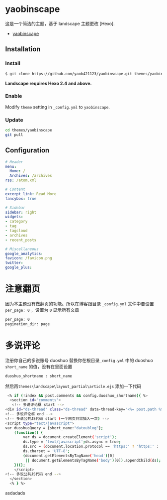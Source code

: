 ﻿# yaobinscape

这是一个简洁的主题，基于 landscape 主题更改 [Hexo].

- [yaobinscape](http://yaob421123.github.io/)

## Installation

### Install

``` bash
$ git clone https://github.com/yaob421123/yaobinscape.git themes/yaobinscape
```

**Landscape requires Hexo 2.4 and above.**

### Enable

Modify `theme` setting in `_config.yml` to `yaobinscape`.

### Update

``` bash
cd themes/yaobinscape
git pull
```

## Configuration

``` yml
# Header
menu:
  Home: /
  Archives: /archives
rss: /atom.xml

# Content
excerpt_link: Read More
fancybox: true

# Sidebar
sidebar: right
widgets:
- category
- tag
- tagcloud
- archives
- recent_posts

# Miscellaneous
google_analytics:
favicon: /favicon.png
twitter:
google_plus:
```

# 注意翻页
因为本主题没有做翻页的功能。所以在博客跟目录 `_config.yml` 文件中要设置 `per_page: 0` ，设置为 `0` 显示所有文章
``` bash
per_page: 0
pagination_dir: page
```

# 多说评论
注册你自己的多说账号 duoshuo 替换你在根目录`_config.yml` 中的 duoshuo `short_name` 的值，没有在里面设置
``` bash
duoshuo_shortname : short_name
```

然后再`themes\landscape\layout_partial\article.ejs` 添加一下代码

``` bash
 <% if (!index && post.comments && config.duoshuo_shortname){ %>
  <section id="comments">
   <!-- 多说评论框 start -->
<div id="ds-thread" class="ds-thread" data-thread-key="<%= post.path %>" data-title="<%= post.title %>" data-url="<%= post.permalink %>"></div>
<!-- 多说评论框 end -->
<!-- 多说公共JS代码 start (一个网页只需插入一次) -->
<script type="text/javascript">
var duoshuoQuery = {short_name:"datoublog"};
	(function() {
		var ds = document.createElement('script');
		ds.type = 'text/javascript';ds.async = true;
		ds.src = (document.location.protocol == 'https:' ? 'https:' : 'http:') + '//static.duoshuo.com/embed.js';
		ds.charset = 'UTF-8';
		(document.getElementsByTagName('head')[0] 
		 || document.getElementsByTagName('body')[0]).appendChild(ds);
	})();
	</script>
<!-- 多说公共JS代码 end -->
  </section>
  <% } %>
```

asdadads